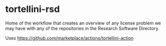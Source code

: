 # tortellini-rsd

Home of the workflow that creates an overview of any license problem we may have with any of the repositories in the Research Software Directory.

Uses https://github.com/marketplace/actions/tortellini-action
